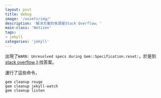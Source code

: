 ```yaml
---
layout: post
title: debug
image: '/assets/img/'
description: '解決方案的來源是Stack Overflow。'
main-class: 'Notizen'
tags:
- jekyll
categories: 'jekyll'
---
```



出現了`WARN: Unresolved specs during Gem::Specification.reset:`，於是到[stack overflow](http://stackoverflow.com/questions/17936340/unresolved-specs-during-gemspecification-reset)上找答案。

運行了這些命令，

    gem cleanup rouge
    gem cleanup jekyll-watch
    gem cleanup listen

